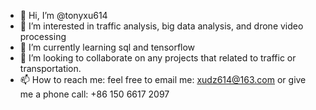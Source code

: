 - 👋 Hi, I’m @tonyxu614
- 👀 I’m interested in traffic analysis, big data analysis, and drone video processing
- 🌱 I’m currently learning sql and tensorflow  
- 💞️ I’m looking to collaborate on any projects that related to traffic or transportation.
- 📫 How to reach me: feel free to email me: xudz614@163.com or give me a phone call: +86 150 6617 2097

<!---
tonyxu614/tonyxu614 is a ✨ special ✨ repository because its `README.md` (this file) appears on your GitHub profile.
You can click the Preview link to take a look at your changes.
--->
